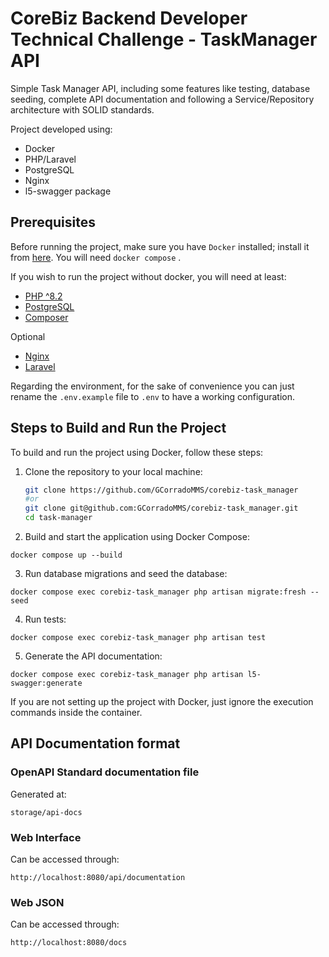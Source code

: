 # CoreBiz Backend Developer Technical Challenge - TaskManager API

Simple Task Manager API, including some features like testing, database seeding, complete API documentation and following a Service/Repository architecture with SOLID standards.

Project developed using:
- Docker
- PHP/Laravel
-  PostgreSQL
- Nginx
- l5-swagger package
## Prerequisites 
Before running the project, make sure you have `Docker` installed; install it from [here](https://www.docker.com/get-started). You will need `docker compose` .

If you wish to run the project without docker, you will need at least:
- [PHP ^8.2](https://www.php.net/downloads.php)
- [PostgreSQL](https://www.postgresql.org/download/)
- [Composer](https://getcomposer.org/download/)

Optional
- [Nginx](https://nginx.org/en/)
- [Laravel](https://laravel.com/docs/11.x/installation#installing-php)

Regarding the environment, for the sake of convenience you can just rename the `.env.example` file to `.env` to have a working configuration.

## Steps to Build and Run the Project

To build and run the project using Docker, follow these steps:

1. Clone the repository to your local machine:
   ```bash
   git clone https://github.com/GCorradoMMS/corebiz-task_manager
   #or
   git clone git@github.com:GCorradoMMS/corebiz-task_manager.git
   cd task-manager

2.  Build and start the application using Docker Compose:
```
docker compose up --build
```
3. Run database migrations and seed the database:
```
docker compose exec corebiz-task_manager php artisan migrate:fresh --seed
```
4. Run tests:
```
docker compose exec corebiz-task_manager php artisan test
```
5. Generate the API documentation:
```
docker compose exec corebiz-task_manager php artisan l5-swagger:generate
```
If you are not setting up the project with Docker, just ignore the execution commands inside the container.
## API Documentation format
### OpenAPI Standard documentation file
Generated at:
```
storage/api-docs
```
### Web Interface
Can be accessed through:
```
http://localhost:8080/api/documentation
```
### Web JSON
Can be accessed through:
```
http://localhost:8080/docs
```
